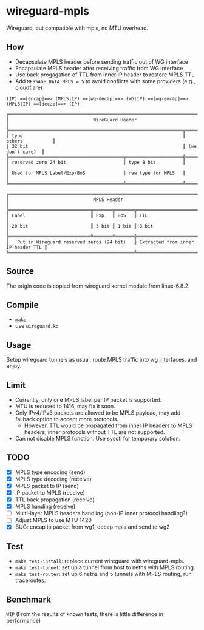 # wireguard-mpls

Wireguard, but compatible with mpls, no MTU overhead.

## How

- Decapsulate MPLS header before sending traffic out of WG interface
- Encapsulate MPLS header after receiving traffic from WG interface
- Use back progagation of TTL from inner IP header to restore MPLS TTL
- Add `MESSAGE_DATA_MPLS = 5` to avoid conflicts with some providers (e.g., cloudflare)

```
(IP) ==[encap]==> (MPLS|IP) ==[wg-decap]==> (WG|IP) ==[wg-encap]==> (MPLS|IP) ==[decap]==> (IP)

╔═══════════════════════════════════════════════════════════════════════════════════╗
║                               WireGuard Header                                    ║
╠════════════════════════════════════════════════════════════════╦══════════════════╣
║ type                                                           ║ others           ║
║ 32 bit                                                         ║ (we don't care)  ║
╠══════════════════════════════════════════╦═════════════════════╬══════════════════╣
║ reserved zero 24 bit                     ║ type 8 bit          ║                  ║
║ Used for MPLS Label/Exp/BoS              ║ new type for MPLS   ║                  ║
╚══════════════════════════════════════════╩═════════════════════╩══════════════════╝

╔═══════════════════════════════════════════════════════════════════════════════════╗
║                               MPLS Header                                         ║
╠══════════════════════════════╦═══════╦═══════╦════════════════════════════════════╣
║ Label                        ║ Exp   ║ BoS   ║ TTL                                ║
║ 20 bit                       ║ 3 bit ║ 1 bit ║ 8 bit                              ║
╠══════════════════════════════╩═══════╩═══════╬════════════════════════════════════╣
║   Put in Wireguard reserved zeros (24 bit)   ║ Extracted from inner IP header TTL ║
╚══════════════════════════════════════════════╩════════════════════════════════════╝
```

## Source

The origin code is copied from wireguard kernel module from linux-6.8.2.

## Compile

- `make`
- use `wireguard.ko`

## Usage

Setup wireguard tunnels as usual, route MPLS traffic into wg interfaces, and enjoy.

## Limit

- Currently, only one MPLS label per IP packet is supported.
- MTU is reduced to 1416, may fix it soon.
- Only IPv4/IPv6 packets are allowed to be MPLS payload, may add fallback option to accept more protocols.
  - However, TTL would be propagated from inner IP headers to MPLS headers, inner protocols without TTL are not supported.
- Can not disable MPLS function. Use sysctl for temporary solution.

## TODO

- [x] MPLS type encoding (send)
- [x] MPLS type decoding (receive)
- [x] MPLS packet to IP (send)
- [x] IP packet to MPLS (receive)
- [x] TTL back propagation (receive)
- [x] MPLS handing (receive)
- [ ] Multi-layer MPLS headers handling (non-IP inner protocol handling?)
- [ ] Adjust MPLS to use MTU 1420
- [x] BUG: encap ip packet from wg1, decap mpls and send to wg2 

## Test

- `make test-install`: replace current wireguard with wireguard-mpls.
- `make test-tunnel`: set up a tunnel from host to netns with MPLS routing.
- `make test-router`: set up 6 netns and 5 tunnels with MPLS routing, run traceroutes.

## Benchmark

`WIP`
(From the results of known tests, there is little difference in performance)
